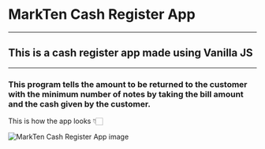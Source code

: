 # MarkTen Cash Register App

---

## This is a cash register app made using Vanilla JS

---

### This program tells the amount to be returned to the customer with the minimum number of notes by taking the bill amount and the cash given by the customer.

This is how the app looks 👇🏻

![MarkTen Cash Register App image](./MarkTen%20Cash%20Register%20App%20image.PNG)